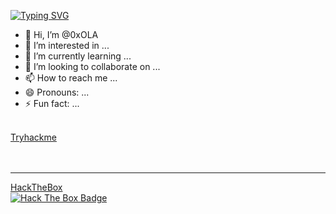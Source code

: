 [![Typing SVG](https://readme-typing-svg.herokuapp.com?font=Fira+Code&pause=1000&random=false&width=462&lines=Hi%2C+Welcome+to+My+github+%E2%98%BA%EF%B8%8F;19y%2Fo%2C+Security+Researcher%2C+CPTS%2C+CRTP)](https://git.io/typing-svg)



- 👋 Hi, I’m @0xOLA
- 👀 I’m interested in ...
- 🌱 I’m currently learning ...
- 💞️ I’m looking to collaborate on ...
- 📫 How to reach me ...
- 😄 Pronouns: ...
- ⚡ Fun fact: ...

<div class="home__see">
               <br>
               <a class="line" href="https://tryhackme.com/p/">Tryhackme</a><br>
               <script src="https://tryhackme.com/badge/1847092"></script>
               <br> <br>
               <hr>
               <a class="line" href="https://app.hackthebox.com/profile/623459">HackTheBox</a>            
               <div class="badge-container">
                  <a href="https://app.hackthebox.com/profile/">
                     <img fetchpriority="high" src="https://www.hackthebox.eu/badge/image/623459" alt=" Hack The Box Badge"
                        class="badge-image">
                  </a>
               </div>
</div>
